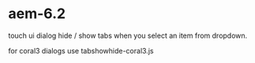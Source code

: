 # aem-6.2

touch ui dialog hide / show tabs when you select an item from dropdown.

for coral3 dialogs use tabshowhide-coral3.js
